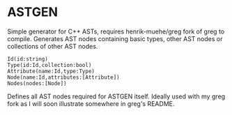 ASTGEN
======

Simple generator for C++ ASTs, requires henrik-muehe/greg fork of greg to compile. 
Generates AST nodes containing basic types, other AST nodes or collections of other
AST nodes.

    Id(id:string)
    Type(id:Id,collection:bool)
    Attribute(name:Id,type:Type)
    Node(name:Id,attributes:[Attribute])
    Nodes(nodes:[Node])

Defines all AST nodes required for ASTGEN itself. Ideally used with my greg fork as I
will soon illustrate somewhere in greg's README. 